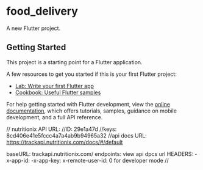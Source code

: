 # food_delivery

A new Flutter project.

## Getting Started

This project is a starting point for a Flutter application.

A few resources to get you started if this is your first Flutter project:

- [Lab: Write your first Flutter app](https://docs.flutter.dev/get-started/codelab)
- [Cookbook: Useful Flutter samples](https://docs.flutter.dev/cookbook)

For help getting started with Flutter development, view the
[online documentation](https://docs.flutter.dev/), which offers tutorials,
samples, guidance on mobile development, and a full API reference.

// nutritionix API URL:
//ID: 29e1a47d
//keys: 8cd406e41e5fccc4a7a4ab9b94965a32
//api docs URL: https://trackapi.nutritionix.com/docs/#/default

baseURL: trackapi.nutritionix.com/ 
endpoints: view api dpcs url
HEADERS: 
    -x-app-id:
    -x-app-key:
    x-remote-user-id: 0 for developer mode
//
